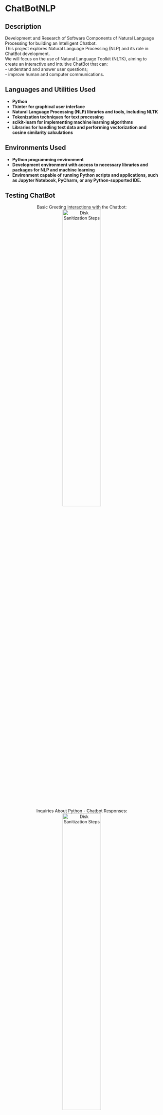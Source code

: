 <h1>ChatBotNLP</h1>

<h2>Description</h2>
Development and Research of Software Components of Natural Language Processing for building an Intelligent Chatbot.<br>
This project explores Natural Language Processing (NLP) and its role in ChatBot development.<br>
We will focus on the use of Natural Language Toolkit (NLTK), aiming to create an interactive and intuitive ChatBot that can:<br>
- understand and answer user questions;<br>
- improve human and computer communications.

<br />


<h2>Languages and Utilities Used</h2>

- <b> Python </b>
- <b> Tkinter for graphical user interface </b>
- <b> Natural Language Processing (NLP) libraries and tools, including NLTK </b>
- <b> Tokenization techniques for text processing </b>
- <b> scikit-learn for implementing machine learning algorithms </b>
- <b> Libraries for handling text data and performing vectorization and cosine similarity calculations </b>

<h2>Environments Used </h2>

- <b>Python programming environment</b>
- <b>Development environment with access to necessary libraries and packages for NLP and machine learning</b>
- <b>Environment capable of running Python scripts and applications, such as Jupyter Notebook, PyCharm, or any Python-supported IDE.</b>

<h2>Testing ChatBot</h2>

<p align="center">
Basic Greeting Interactions with the Chatbot: <br/>
<img src="https://github.com/Amsmoox/ChatBotNLP/assets/82274806/a1379979-168d-4074-bef8-a75e8a936818" height="50%" width="50%" alt="Disk Sanitization Steps"/>
<br />
<br />
Inquiries About Python - Chatbot Responses:  <br/>
<img src="https://github.com/Amsmoox/ChatBotNLP/assets/82274806/81979672-ecac-4cc8-bf0e-b5d2859f7786" height="50%" width="50%" alt="Disk Sanitization Steps"/>
<br />
<br />
Exploring KHPI - Chatbot Insights: <br/>
<img src="https://github.com/Amsmoox/ChatBotNLP/assets/82274806/d62e89c1-8d0a-47d0-b0d8-397d151cf2af" height="50%" width="50%" alt="Disk Sanitization Steps"/>
</p>
The demonstrations presented here underscore the effectiveness of the intelligent chatbot developed using NLP software components. Tkinter's integration has facilitated a user-friendly interface, while NLP, NLTK, and tokenization have empowered the chatbot with advanced language processing capabilities. These demonstrations signify the chatbot's potential to engage users in meaningful and informative conversations, marking a significant advancement in the realm of intelligent conversational agents.
